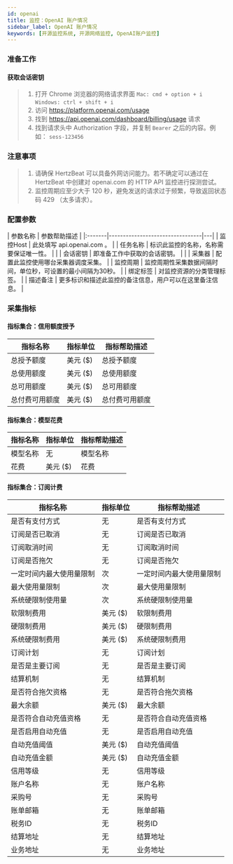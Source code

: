 ```yaml
---
id: openai
title: 监控：OpenAI 账户情况   
sidebar_label: OpenAI 账户情况
keywords: [开源监控系统, 开源网络监控, OpenAI账户监控]
---
```


### 准备工作

#### 获取会话密钥

> 1. 打开 Chrome 浏览器的网络请求界面
>    `Mac: cmd + option + i`
>    `Windows: ctrl + shift + i`
> 2. 访问 <https://platform.openai.com/usage>
> 3. 找到 <https://api.openai.com/dashboard/billing/usage> 请求
> 4. 找到请求头中 Authorization 字段，并复制 `Bearer` 之后的内容。例如： `sess-123456`

### 注意事项

> 1. 请确保 HertzBeat 可以具备外网访问能力。若不确定可以通过在 HertzBeat 中创建对 openai.com 的 HTTP API 监控进行探测尝试。
> 2. 监控周期应至少大于 120 秒，避免发送的请求过于频繁，导致返回状态码 429 （太多请求）。

### 配置参数

| 参数名称   |             参数帮助描述              |
|:-------|---------------------------------|---|
| 监控Host | 此处填写 api.openai.com 。           |
| 任务名称   | 标识此监控的名称，名称需要保证唯一性。             |   |
| 会话密钥   | 即准备工作中获取的会话密钥。                  |   |
| 采集器    | 配置此监控使用哪台采集器调度采集。               |
| 监控周期   | 监控周期性采集数据间隔时间，单位秒，可设置的最小间隔为30秒。 |
| 绑定标签   | 对监控资源的分类管理标签。                   |
| 描述备注   | 更多标识和描述此监控的备注信息，用户可以在这里备注信息。    |

### 采集指标

#### 指标集合：信用额度授予

|  指标名称   |  指标单位  | 指标帮助描述  |
|---------|--------|---------|
| 总授予额度   | 美元 ($) | 总授予额度   |
| 总使用额度   | 美元 ($) | 总使用额度   |
| 总可用额度   | 美元 ($) | 总可用额度   |
| 总付费可用额度 | 美元 ($) | 总付费可用额度 |

#### 指标集合：模型花费

| 指标名称 |  指标单位  | 指标帮助描述 |
|------|--------|--------|
| 模型名称 | 无      | 模型名称   |
| 花费   | 美元 ($) | 花费     |

#### 指标集合：订阅计费

|     指标名称     |  指标单位  |    指标帮助描述    |
|--------------|--------|--------------|
| 是否有支付方式      | 无      | 是否有支付方式      |
| 订阅是否已取消      | 无      | 订阅是否已取消      |
| 订阅取消时间       | 无      | 订阅取消时间       |
| 订阅是否拖欠       | 无      | 订阅是否拖欠       |
| 一定时间内最大使用量限制 | 次      | 一定时间内最大使用量限制 |
| 最大使用量限制      | 次      | 最大使用量限制      |
| 系统硬限制使用量     | 次      | 系统硬限制使用量     |
| 软限制费用        | 美元 ($) | 软限制费用        |
| 硬限制费用        | 美元 ($) | 硬限制费用        |
| 系统硬限制费用      | 美元 ($) | 系统硬限制费用      |
| 订阅计划         | 无      | 订阅计划         |
| 是否是主要订阅      | 无      | 是否是主要订阅      |
| 结算机制         | 无      | 结算机制         |
| 是否符合拖欠资格     | 无      | 是否符合拖欠资格     |
| 最大余额         | 美元 ($) | 最大余额         |
| 是否符合自动充值资格   | 无      | 是否符合自动充值资格   |
| 是否启用自动充值     | 无      | 是否启用自动充值     |
| 自动充值阈值       | 美元 ($) | 自动充值阈值       |
| 自动充值金额       | 美元 ($) | 自动充值金额       |
| 信用等级         | 无      | 信用等级         |
| 账户名称         | 无      | 账户名称         |
| 采购号          | 无      | 采购号          |
| 账单邮箱         | 无      | 账单邮箱         |
| 税务ID         | 无      | 税务ID         |
| 结算地址         | 无      | 结算地址         |
| 业务地址         | 无      | 业务地址         |
